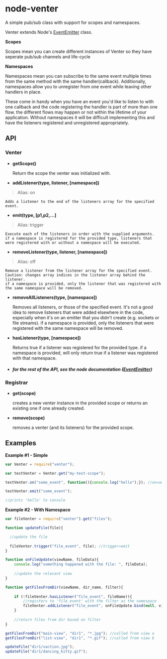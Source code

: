 node-venter
=========

A simple pub/sub class with support for scopes and namespaces.

Venter extends Node's [EventEmitter] class.

**Scopes**

Scopes mean you can create different instances of Venter so they have seperate pub/sub channels and life-cycle

**Namespaces**

Namespaces mean you can subscribe to the same event multiple times from the same method with the same handler(callback). Additionally, namespaces allow you to unregister from one event while leaving other handlers in place.

These come in handy when you have an event you'd like to listen to with one callback and the code registering the handler is part of more than one flow. the different flows may happen or not within the lifetime of your application. Without namespaces it will be difficult implementing this and have the listeners registered and unregistered appropriately.

API
----

### Venter

* **getScope()** 

    Return the scope the venter was initialized with.


* **addListener(type, listener, [namespace])**
> Alias: on

    Adds a listener to the end of the listeners array for the specified event.

* **emit(type, [p1,p2,...]**
> Alias: trigger

    Execute each of the listeners in order with the supplied arguments.
    if a namespace is registered for the provided type, listeners that were registered with or without a namespace will be executed.
     
* **removeListener(type, listener, [namespace])**
> Alias: off

    Remove a listener from the listener array for the specified event. Caution: changes array indices in the listener array behind the listener.
    if a namespace is provided, only the listener that was registered with the same namespace will be removed.


* **removeAllListeners(type, [namespace])**

    Removes all listeners, or those of the specified event. It's not a good idea to remove listeners that were added elsewhere in the code, especially when it's on an emitter that you didn't create (e.g. sockets or file streams).
    if a namespace is provided, only the listeners that were registered with the same namespace will be removed.
     
* **hasListener(type, [namespace])**

    Returns true if a listener was registered for the provided type.
    if a namespace is provided, will only return true if a listener was registered with that namespace.

* ##### for the rest of the API, see the node documentation ([EventEmitter]) 


 
### Registrar

* **get(scope)**

    creates a new venter instance in the provided scope or returns an existing one if one already created.

* **remove(scope)**

    removes a venter (and its listeners) for the provided scope.


Examples
----


**Example #1 - Simple**

```javascript
var Venter = require("venter");

var testVenter = Venter.get("my-test-scope");

testVenter.on("some_event", function(){console.log("hello");}); //on=addListener

testVenter.emit("some_event"); 

//prints 'hello' to console
```

**Example #2 - With Namespace**

```javascript
var fileVenter = require("venter").get("files");

function updateFile(file){

  //update the file
  
  fileVenter.trigger("file_event", file); //trigger=emit
}

function onFileUpdate(viewName, fileData){
    console.log("something happened with the file: ", fileData);
    
    //update the relevant view
}

function getFilesFromDir(viewName, dir_name, filter){
    
    if (!fileVenter.hasListener("file_event", fileName)){
        //registers to 'file_event' with the filter as the namespace 
        fileVenter.addListener("file_event", onFileUpdate.bind(null, viewName), filter); 
    }
    
    //return files from dir based on filter
}

getFilesFromDir("main-view", "dir1", "*.jpg"); //called from view a
getFilesFromDir("list-view", "dir1", "*.gif"); //called from view b

updateFile("dir1/vaction.jpg");
updateFile("dir1/dancing_kitty.gif");
```

[EventEmitter]:http://nodejs.org/api/events.html#events_class_events_eventemitter
